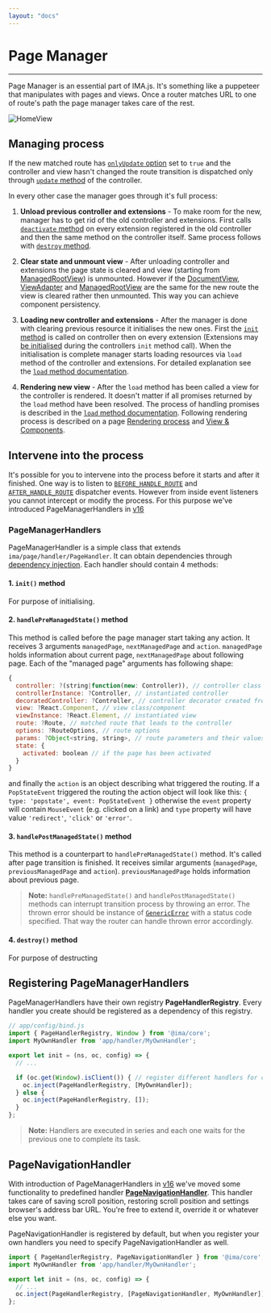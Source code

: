 ```yaml
---
layout: "docs"
---
```


# Page Manager

--- 

Page Manager is an essential part of IMA.js. It's something like a puppeteer that manipulates with pages and views. Once a router matches URL to one of route's path the page manager takes care of the rest.

<div class="image is-padded-with-shadow">
  <img src="{{ '/img/docs/diagram-page-manager.png?v=' | append: site.github.build_revision | relative_url }}" alt="HomeView"/>
</div>

## Managing process

If the new matched route has [`onlyUpdate` option](https://github.com/seznam/IMA.js-skeleton/wiki/Routing#4-options) set to `true` and the controller and view hasn't changed the route transition is dispatched only through [`update` method](https://github.com/seznam/IMA.js-skeleton/wiki/Controller-lifecycle#update--client) of the controller.

In every other case the manager goes through it's full process:

1. **Unload previous controller and extensions** - To make room for the new, manager has to get rid of the old controller and extensions. First calls [`deactivate` method](https://github.com/seznam/IMA.js-skeleton/wiki/Controller-lifecycle#deactivate--client) on every extension registered in the old controller and then the same method on the controller itself.
Same process follows with [`destroy` method](https://github.com/seznam/IMA.js-skeleton/wiki/Controller-lifecycle#destroy--client).

2. **Clear state and unmount view** - After unloading controller and extensions the page state is cleared and view (starting from [ManagedRootView](https://github.com/seznam/IMA.js-skeleton/wiki/Rendering-process#managedrootview)) is unmounted. However if the [DocumentView](https://github.com/seznam/IMA.js-skeleton/wiki/Rendering-process#documentview), [ViewAdapter](https://github.com/seznam/IMA.js-skeleton/wiki/Rendering-process#viewadapter) and [ManagedRootView](https://github.com/seznam/IMA.js-skeleton/wiki/Rendering-process#managedrootview) are the same for the new route the view is cleared rather then unmounted. This way you can achieve component persistency.

3. **Loading new controller and extensions** - After the manager is done with clearing previous resource it initialises the new ones. First the [`init` method](https://github.com/seznam/IMA.js-skeleton/wiki/Controller-lifecycle#init--serverclient) is called on controller then on every extension (Extensions may [be initialised](https://github.com/seznam/IMA.js-skeleton/wiki/Extensions#how-to-use-extensions) during the controllers `init` method call).
When the initialisation is complete manager starts loading resources via `load` method of the controller and extensions. For detailed explanation see the [`load` method documentation](https://github.com/seznam/IMA.js-skeleton/wiki/Controller-lifecycle#load-serverclient).

4. **Rendering new view** - After the `load` method has been called a view for the controller is rendered. It doesn't matter if all promises returned by the `load` method have been resolved. The process of handling promises is described in the [`load` method documentation](https://github.com/seznam/IMA.js-skeleton/wiki/Controller-lifecycle#load-serverclient).  Following rendering process is described on a page [Rendering process](https://github.com/seznam/IMA.js-skeleton/wiki/Rendering-process) and [View & Components](https://github.com/seznam/IMA.js-skeleton/wiki/Views-&-Components).

## Intervene into the process

It's possible for you to intervene into the process before it starts and after it finished. One way is to listen to [`BEFORE_HANDLE_ROUTE`](https://github.com/seznam/IMA.js-skeleton/wiki/Events#before_handle_route) and [`AFTER_HANDLE_ROUTE`](https://github.com/seznam/IMA.js-skeleton/wiki/Events#after_handle_route) dispatcher events. However from inside event listeners you cannot intercept or modify the process. For this purpose we've introduced PageManagerHandlers in [v16](https://github.com/seznam/IMA.js-core/releases/tag/0.16.0)

### PageManagerHandlers

PageManagerHandler is a simple class that extends `ima/page/handler/PageHandler`. It can obtain dependencies through [dependency injection](https://github.com/seznam/IMA.js-skeleton/wiki/Object-Container#1-dependency-injection). Each handler should contain 4 methods:

#### 1. `init()` method
For purpose of initialising.

#### 2. `handlePreManagedState()` method
This method is called before the page manager start taking any action. It receives 3 arguments `managedPage`, `nextManagedPage` and `action`. `managedPage` holds information about current page, `nextManagedPage` about following page. Each of the "managed page" arguments has following shape: 

```javascript
{
  controller: ?(string|function(new: Controller)), // controller class
  controllerInstance: ?Controller, // instantiated controller
  decoratedController: ?Controller, // controller decorator created from controller instance
  view: ?React.Component, // view class/component
  viewInstance: ?React.Element, // instantiated view
  route: ?Route, // matched route that leads to the controller
  options: ?RouteOptions, // route options
  params: ?Object<string, string>, // route parameters and their values 
  state: {
    activated: boolean // if the page has been activated
  }
}
```
and finally the `action` is an object describing what triggered the routing. If a `PopStateEvent` triggered the routing the action object will look like this: `{ type: 'popstate', event: PopStateEvent }` otherwise the `event` property will contain `MouseEvent` (e.g. clicked on a link) and `type` property will have value `'redirect'`, `'click'` or `'error'`.

#### 3. `handlePostManagedState()` method

This method is a counterpart to `handlePreManagedState()` method. It's called after page transition is finished. It receives similar arguments (`managedPage`, `previousManagedPage` and `action`). `previousManagedPage` holds information about previous page.

> **Note:** `handlePreManagedState()` and `handlePostManagedState()` methods can interrupt transition process by throwing an error. The thrown error should be instance of [`GenericError`](https://github.com/seznam/IMA.js-skeleton/wiki/Errors) with a status code specified. That way the router can handle thrown error accordingly.

#### 4. `destroy()` method
For purpose of destructing

## Registering PageManagerHandlers

PageManagerHandlers have their own registry **PageHandlerRegistry**. Every handler you create should be registered as a dependency of this registry. 

```javascript
// app/config/bind.js
import { PageHandlerRegistry, Window } from '@ima/core';
import MyOwnHandler from 'app/handler/MyOwnHandler';

export let init = (ns, oc, config) => {
  // ...

  if (oc.get(Window).isClient()) { // register different handlers for client and server
    oc.inject(PageHandlerRegistry, [MyOwnHandler]);
  } else {
    oc.inject(PageHandlerRegistry, []);
  }
};
```

> **Note:** Handlers are executed in series and each one waits for the previous one to complete its task.

## PageNavigationHandler

With introduction of PageManagerHandlers in [v16](https://github.com/seznam/IMA.js-core/releases/tag/0.16.0) we've moved some functionality to predefined handler [**PageNavigationHandler**](https://github.com/seznam/ima/blob/337df5ffc8fc912e1ce53647fb08b0bd055f73a7/packages/core/src/page/handler/PageNavigationHandler.js). This handler takes care of saving scroll position, restoring scroll position and settings browser's address bar URL. You're free to extend it, override it or whatever else you want.

PageNavigationHandler is registered by default, but when you register your own handlers you need to specify PageNavigationHandler as well.

```javascript
import { PageHandlerRegistry, PageNavigationHandler } from '@ima/core';
import MyOwnHandler from 'app/handler/MyOwnHandler';

export let init = (ns, oc, config) => {
  // ...
  oc.inject(PageHandlerRegistry, [PageNavigationHandler, MyOwnHandler]);
};
```




